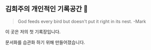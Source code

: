 ## 김희주의 개인적인 기록공간 🐶

> God feeds every bird but doesn't put it right in its nest. -Mark

이 곳은 저의 첫 기록장입니다.

문서화를 습관화 하기 위해 만들어졌습니다.



